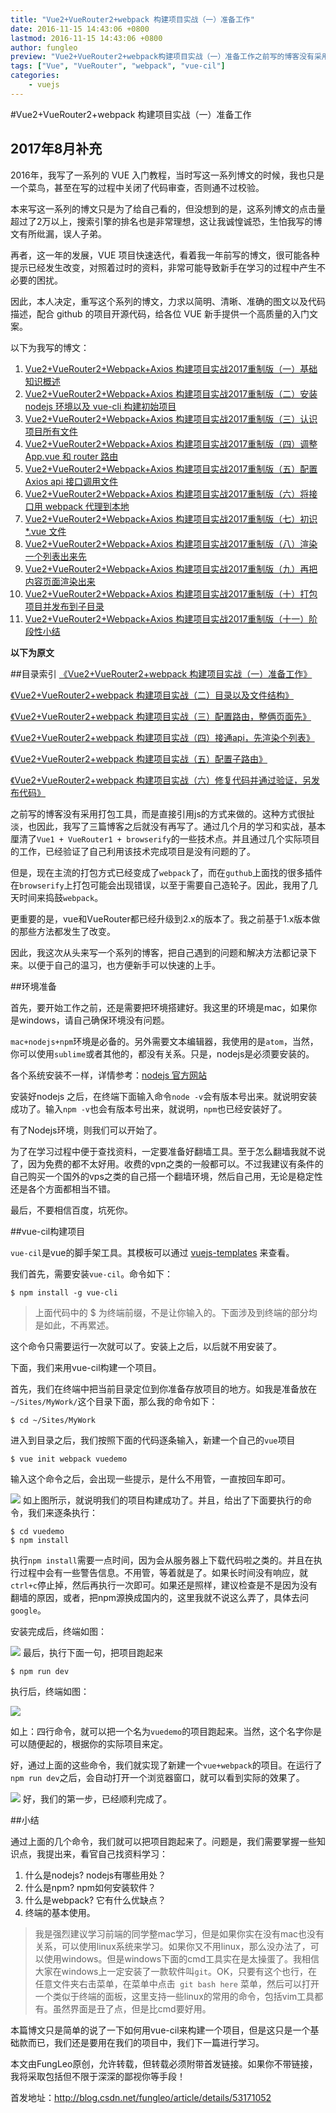 ```yaml
---
title: "Vue2+VueRouter2+webpack 构建项目实战（一）准备工作"
date: 2016-11-15 14:43:06 +0800
lastmod: 2016-11-15 14:43:06 +0800
author: fungleo
preview: "Vue2+VueRouter2+webpack构建项目实战（一）准备工作之前写的博客没有采用打包工具，而是直接引用js的方式来做的。这种方式很扯淡，也因此，我写了三篇博客之后就没有再写了。通过几个月的学习和实战，基本厘清了Vue1+VueRouter1+browserify的一些技术点。并且通过几个实际项目的工作，已经验证了自己利用该技术完成项目是没有问题的了。但是，现在主流的打包方式已经"
tags: ["Vue", "VueRouter", "webpack", "vue-cil"]
categories:
    - vuejs
---
```


#Vue2+VueRouter2+webpack 构建项目实战（一）准备工作

## 2017年8月补充

2016年，我写了一系列的 VUE 入门教程，当时写这一系列博文的时候，我也只是一个菜鸟，甚至在写的过程中关闭了代码审查，否则通不过校验。

本来写这一系列的博文只是为了给自己看的，但没想到的是，这系列博文的点击量超过了2万以上，搜索引擎的排名也是非常理想，这让我诚惶诚恐，生怕我写的博文有所纰漏，误人子弟。

再者，这一年的发展，VUE 项目快速迭代，看着我一年前写的博文，很可能各种提示已经发生改变，对照着过时的资料，非常可能导致新手在学习的过程中产生不必要的困扰。

因此，本人决定，重写这个系列的博文，力求以简明、清晰、准确的图文以及代码描述，配合 github 的项目开源代码，给各位 VUE 新手提供一个高质量的入门文案。

以下为我写的博文：

1. [Vue2+VueRouter2+Webpack+Axios 构建项目实战2017重制版（一）基础知识概述](http://blog.csdn.net/fungleo/article/details/77575077)
2. [Vue2+VueRouter2+Webpack+Axios 构建项目实战2017重制版（二）安装 nodejs 环境以及 vue-cli 构建初始项目](http://blog.csdn.net/fungleo/article/details/77584701)
3. [Vue2+VueRouter2+Webpack+Axios 构建项目实战2017重制版（三）认识项目所有文件](http://blog.csdn.net/fungleo/article/details/77585205)
4. [Vue2+VueRouter2+Webpack+Axios 构建项目实战2017重制版（四）调整 App.vue 和 router 路由](http://blog.csdn.net/fungleo/article/details/77600798)
5. [Vue2+VueRouter2+Webpack+Axios 构建项目实战2017重制版（五）配置 Axios api 接口调用文件](http://blog.csdn.net/fungleo/article/details/77601270)
6. [Vue2+VueRouter2+Webpack+Axios 构建项目实战2017重制版（六）将接口用 webpack 代理到本地](http://blog.csdn.net/fungleo/article/details/77601761)
7. [Vue2+VueRouter2+Webpack+Axios 构建项目实战2017重制版（七）初识 *.vue 文件](http://blog.csdn.net/fungleo/article/details/77602914)
8. [Vue2+VueRouter2+Webpack+Axios 构建项目实战2017重制版（八）渲染一个列表出来先](http://blog.csdn.net/fungleo/article/details/77603537)
9. [Vue2+VueRouter2+Webpack+Axios 构建项目实战2017重制版（九）再把内容页面渲染出来](http://blog.csdn.net/fungleo/article/details/77604490)
10. [Vue2+VueRouter2+Webpack+Axios 构建项目实战2017重制版（十）打包项目并发布到子目录](http://blog.csdn.net/fungleo/article/details/77606216)
11. [Vue2+VueRouter2+Webpack+Axios 构建项目实战2017重制版（十一）阶段性小结](http://blog.csdn.net/fungleo/article/details/77606321)

**以下为原文**



##目录索引
[《Vue2+VueRouter2+webpack 构建项目实战（一）准备工作》](http://blog.csdn.net/fungleo/article/details/53171052)

[《Vue2+VueRouter2+webpack 构建项目实战（二）目录以及文件结构》](http://blog.csdn.net/fungleo/article/details/53171614)

[《Vue2+VueRouter2+webpack 构建项目实战（三）配置路由，整俩页面先》](http://blog.csdn.net/FungLeo/article/details/53199436)

[《Vue2+VueRouter2+webpack 构建项目实战（四）接通api，先渲染个列表》](http://blog.csdn.net/fungleo/article/details/53202276)

[《Vue2+VueRouter2+webpack 构建项目实战（五）配置子路由》](http://blog.csdn.net/fungleo/article/details/53213167)

[《Vue2+VueRouter2+webpack 构建项目实战（六）修复代码并通过验证，另发布代码》](http://blog.csdn.net/fungleo/article/details/54602753)

之前写的博客没有采用打包工具，而是直接引用js的方式来做的。这种方式很扯淡，也因此，我写了三篇博客之后就没有再写了。通过几个月的学习和实战，基本厘清了`Vue1 + VueRouter1 + browserify`的一些技术点。并且通过几个实际项目的工作，已经验证了自己利用该技术完成项目是没有问题的了。

但是，现在主流的打包方式已经变成了`webpack`了，而在`guthub`上面找的很多插件在`browserify`上打包可能会出现错误，以至于需要自己造轮子。因此，我用了几天时间来捣鼓`webpack`。

更重要的是，vue和VueRouter都已经升级到2.x的版本了。我之前基于1.x版本做的那些方法都发生了改变。

因此，我这次从头来写一个系列的博客，把自己遇到的问题和解决方法都记录下来。以便于自己的温习，也方便新手可以快速的上手。

##环境准备

首先，要开始工作之前，还是需要把环境搭建好。我这里的环境是mac，如果你是windows，请自己确保环境没有问题。

`mac+nodejs+npm`环境是必备的。另外需要文本编辑器，我使用的是`atom`，当然，你可以使用`sublime`或者其他的，都没有关系。只是，nodejs是必须要安装的。

各个系统安装不一样，详情参考：[nodejs 官方网站](https://nodejs.org/en/)

安装好nodejs 之后，在终端下面输入命令`node -v`会有版本号出来。就说明安装成功了。输入`npm -v`也会有版本号出来，就说明，`npm`也已经安装好了。

有了Nodejs环境，则我们可以开始了。

为了在学习过程中便于查找资料，一定要准备好翻墙工具。至于怎么翻墙我就不说了，因为免费的都不太好用。收费的vpn之类的一般都可以。不过我建议有条件的自己购买一个国外的vps之类的自己搭一个翻墙环境，然后自己用，无论是稳定性还是各个方面都相当不错。

最后，不要相信百度，坑死你。

##vue-cil构建项目

`vue-cil`是vue的脚手架工具。其模板可以通过 [vuejs-templates](https://github.com/vuejs-templates/webpack) 来查看。

我们首先，需要安装`vue-cil`。命令如下：

```
$ npm install -g vue-cli
```
>上面代码中的 $ 为终端前缀，不是让你输入的。下面涉及到终端的部分均是如此，不再累述。

这个命令只需要运行一次就可以了。安装上之后，以后就不用安装了。

下面，我们来用vue-cil构建一个项目。

首先，我们在终端中把当前目录定位到你准备存放项目的地方。如我是准备放在`~/Sites/MyWork/`这个目录下面，那么我的命令如下：

```
$ cd ~/Sites/MyWork
```
进入到目录之后，我们按照下面的代码逐条输入，新建一个自己的`vue`项目

```
$ vue init webpack vuedemo
```
输入这个命令之后，会出现一些提示，是什么不用管，一直按回车即可。

![](https://raw.githubusercontent.com/fengcms/articles/master/image/ab/de9bfb17e828929041270776ba1bfd.jpg)
如上图所示，就说明我们的项目构建成功了。并且，给出了下面要执行的命令，我们来逐条执行：
```
$ cd vuedemo
$ npm install
```
执行`npm install`需要一点时间，因为会从服务器上下载代码啦之类的。并且在执行过程中会有一些警告信息。不用管，等着就是了。如果长时间没有响应，就`ctrl+c`停止掉，然后再执行一次即可。如果还是照样，建议检查是不是因为没有翻墙的原因，或者，把npm源换成国内的，这里我就不说这么弄了，具体去问`google`。

安装完成后，终端如图：

![](https://raw.githubusercontent.com/fengcms/articles/master/image/95/ab2980c929aa321db1f97eb3f3b923.jpg)
最后，执行下面一句，把项目跑起来
```
$ npm run dev
```
执行后，终端如图：

![](https://raw.githubusercontent.com/fengcms/articles/master/image/f5/5f207009ee382c52f19e7ad54e8322.jpg)

如上：四行命令，就可以把一个名为`vuedemo`的项目跑起来。当然，这个名字你是可以随便起的，根据你的实际项目来定。

好，通过上面的这些命令，我们就实现了新建一个`vue+webpack`的项目。在运行了`npm run dev`之后，会自动打开一个浏览器窗口，就可以看到实际的效果了。

![](https://raw.githubusercontent.com/fengcms/articles/master/image/0c/cc3295755c8e6995f5dcf1bdd1c47d.jpg)
好，我们的第一步，已经顺利完成了。

##小结

通过上面的几个命令，我们就可以把项目跑起来了。问题是，我们需要掌握一些知识点，我提出来，看官自己找资料学习：

1. 什么是nodejs? nodejs有哪些用处？
2. 什么是npm? npm如何安装软件？
3. 什么是webpack? 它有什么优缺点？
4. 终端的基本使用。

> 我是强烈建议学习前端的同学整mac学习，但是如果你实在没有mac也没有关系，可以使用linux系统来学习。如果你又不用linux，那么没办法了，可以使用windows。但是windows下面的cmd工具实在是太操蛋了。我相信大家在windows上一定安装了一款软件叫`git`。OK，只要有这个也行，在任意文件夹右击菜单，在菜单中点击` git bash here` 菜单，然后可以打开一个类似于终端的面板，这里支持一些linux的常用的命令，包括vim工具都有。虽然界面是丑了点，但是比cmd要好用。

本篇博文只是简单的说了一下如何用vue-cil来构建一个项目，但是这只是一个基础款而已，我们还是要用在我们的项目中，我们下一篇进行学习。

本文由FungLeo原创，允许转载，但转载必须附带首发链接。如果你不带链接，我将采取包括但不限于深深的鄙视你等手段！

首发地址：http://blog.csdn.net/fungleo/article/details/53171052
